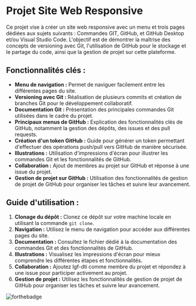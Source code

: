 # Projet Site Web Responsive

Ce projet vise à créer un site web responsive avec un menu et trois pages dédiées aux sujets suivants : Commandes GIT, GitHub, et GitHub Desktop et/ou Visual Studio Code. L'objectif est de démontrer la maîtrise des concepts de versioning avec Git, l'utilisation de GitHub pour le stockage et le partage du code, ainsi que la gestion de projet sur cette plateforme.

## Fonctionnalités clés :
- **Menu de navigation :** Permet de naviguer facilement entre les différentes pages du site.
- **Versioning avec Git :** Réalisation de plusieurs commits et création de branches Git pour le développement collaboratif.
- **Documentation Git :** Présentation des principales commandes Git utilisées dans le cadre du projet.
- **Principaux menus de GitHub :** Explication des fonctionnalités clés de GitHub, notamment la gestion des dépôts, des issues et des pull requests.
- **Création d'un token GitHub :** Guide pour générer un token permettant d'effectuer des opérations push/pull vers GitHub de manière sécurisée.
- **Illustrations :** Utilisation d'impressions d'écran pour illustrer les commandes Git et les fonctionnalités de GitHub.
- **Collaboration :** Ajout de membres au projet sur GitHub et réponse à une issue du projet.
- **Gestion de projet sur GitHub :** Utilisation des fonctionnalités de gestion de projet de GitHub pour organiser les tâches et suivre leur avancement.

## Guide d'utilisation :
1. **Clonage du dépôt :** Clonez ce dépôt sur votre machine locale en utilisant la commande `git clone`.
2. **Navigation :** Utilisez le menu de navigation pour accéder aux différentes pages du site.
3. **Documentation :** Consultez le fichier dédié à la documentation des commandes Git et des fonctionnalités de GitHub.
4. **Illustrations :** Visualisez les impressions d'écran pour mieux comprendre les différentes étapes et fonctionnalités.
5. **Collaboration :** Ajoutez lgf-dti comme membre du projet et répondez à une issue pour participer activement au projet.
6. **Gestion de projet :** Utilisez les fonctionnalités de gestion de projet de GitHub pour organiser les tâches et suivre leur avancement.

![forthebadge](https://forthebadge.com/images/badges/built-with-love.svg)
